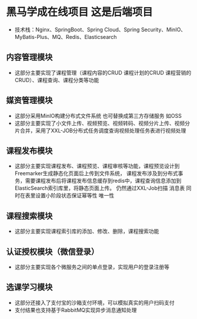 # 黑马学成在线项目  这是后端项目
- 技术栈：Nginx、SpringBoot、Spring Cloud、Spring Security、MinIO、MyBatis-Plus、MQ、Redis、Elasticsearch


## 内容管理模块
- 这部分主要实现了课程管理（课程内容的CRUD 课程计划的CRUD 课程营销的CRUD）、课程查询、课程分类等功能
## 媒资管理模块
- 这部分采用MinIO构建分布式文件系统 也可替换成第三方存储服务 如OSS
- 这部分主要实现了小文件上传、视频预览、视频转码、视频分片上传、视频分片合并，采用了XXL-JOB分布式任务调度查询视频处理任务表进行视频处理
## 课程发布模块
- 这部分主要实现课程发布、课程预览、课程审核等功能，课程预览设计到Freemarker生成静态化页面后上传到文件系统，
课程发布涉及到分布式事务，需要课程发布后将课程发布信息缓存到redis中，课程查询信息添加到ElasticSearch索引库里，将静态页面上传。
仍然通过XXL-Job扫描 消息表 同时在表里设置小阶段状态保证幂等性 唯一性 
## 课程搜索模块
- 这部分主要实现课程索引库的添加、修改、删除，课程搜索功能

## 认证授权模块（微信登录）
- 这部分主要实现各个微服务之间的单点登录，实现用户的登录注册等

## 选课学习模块
- 这部分还接入了支付宝的沙箱支付环境，可以模拟真实的用户扫码支付
- 支付结果也支持基于RabbitMQ实现异步消息通知处理 

